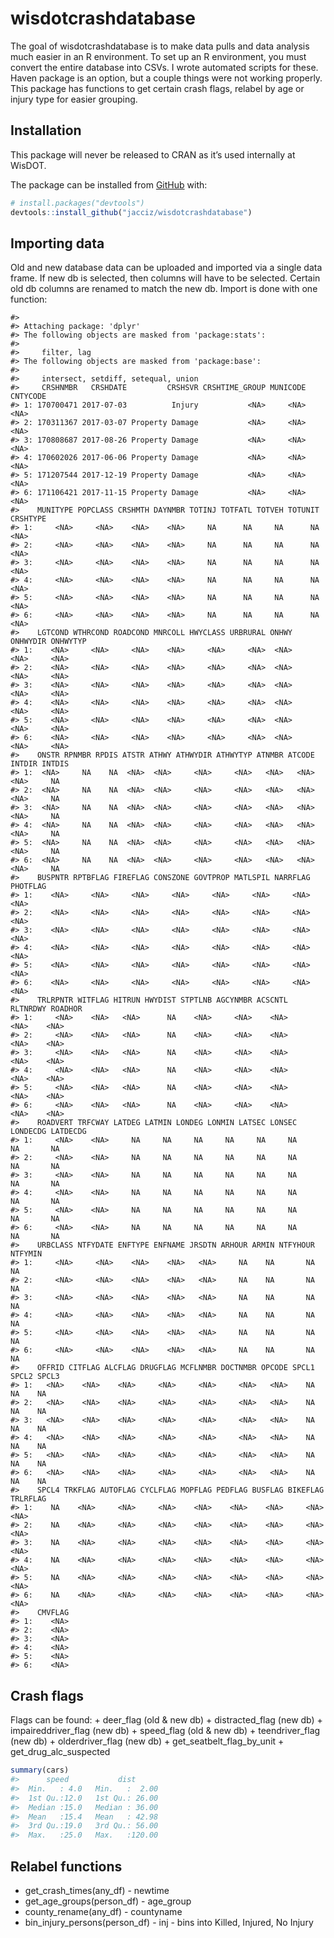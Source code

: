 
<!-- README.md is generated from README.Rmd. Please edit that file -->

# wisdotcrashdatabase

<!-- badges: start -->
<!-- badges: end -->

The goal of wisdotcrashdatabase is to make data pulls and data analysis
much easier in an R environment. To set up an R environment, you must
convert the entire database into CSVs. I wrote automated scripts for
these. Haven package is an option, but a couple things were not working
properly. This package has functions to get certain crash flags, relabel
by age or injury type for easier grouping.

## Installation

This package will never be released to CRAN as it’s used internally at
WisDOT.

The package can be installed from [GitHub](https://github.com/) with:

``` r
# install.packages("devtools")
devtools::install_github("jacciz/wisdotcrashdatabase")
```

## Importing data

Old and new database data can be uploaded and imported via a single data
frame. If new db is selected, then columns will have to be selected.
Certain old db columns are renamed to match the new db. Import is done
with one function:

    #> 
    #> Attaching package: 'dplyr'
    #> The following objects are masked from 'package:stats':
    #> 
    #>     filter, lag
    #> The following objects are masked from 'package:base':
    #> 
    #>     intersect, setdiff, setequal, union
    #>     CRSHNMBR   CRSHDATE         CRSHSVR CRSHTIME_GROUP MUNICODE CNTYCODE
    #> 1: 170700471 2017-07-03          Injury           <NA>     <NA>     <NA>
    #> 2: 170311367 2017-03-07 Property Damage           <NA>     <NA>     <NA>
    #> 3: 170808687 2017-08-26 Property Damage           <NA>     <NA>     <NA>
    #> 4: 170602026 2017-06-06 Property Damage           <NA>     <NA>     <NA>
    #> 5: 171207544 2017-12-19 Property Damage           <NA>     <NA>     <NA>
    #> 6: 171106421 2017-11-15 Property Damage           <NA>     <NA>     <NA>
    #>    MUNITYPE POPCLASS CRSHMTH DAYNMBR TOTINJ TOTFATL TOTVEH TOTUNIT CRSHTYPE
    #> 1:     <NA>     <NA>    <NA>    <NA>     NA      NA     NA      NA     <NA>
    #> 2:     <NA>     <NA>    <NA>    <NA>     NA      NA     NA      NA     <NA>
    #> 3:     <NA>     <NA>    <NA>    <NA>     NA      NA     NA      NA     <NA>
    #> 4:     <NA>     <NA>    <NA>    <NA>     NA      NA     NA      NA     <NA>
    #> 5:     <NA>     <NA>    <NA>    <NA>     NA      NA     NA      NA     <NA>
    #> 6:     <NA>     <NA>    <NA>    <NA>     NA      NA     NA      NA     <NA>
    #>    LGTCOND WTHRCOND ROADCOND MNRCOLL HWYCLASS URBRURAL ONHWY ONHWYDIR ONHWYTYP
    #> 1:    <NA>     <NA>     <NA>    <NA>     <NA>     <NA>  <NA>     <NA>     <NA>
    #> 2:    <NA>     <NA>     <NA>    <NA>     <NA>     <NA>  <NA>     <NA>     <NA>
    #> 3:    <NA>     <NA>     <NA>    <NA>     <NA>     <NA>  <NA>     <NA>     <NA>
    #> 4:    <NA>     <NA>     <NA>    <NA>     <NA>     <NA>  <NA>     <NA>     <NA>
    #> 5:    <NA>     <NA>     <NA>    <NA>     <NA>     <NA>  <NA>     <NA>     <NA>
    #> 6:    <NA>     <NA>     <NA>    <NA>     <NA>     <NA>  <NA>     <NA>     <NA>
    #>    ONSTR RPNMBR RPDIS ATSTR ATHWY ATHWYDIR ATHWYTYP ATNMBR ATCODE INTDIR INTDIS
    #> 1:  <NA>     NA    NA  <NA>  <NA>     <NA>     <NA>   <NA>   <NA>   <NA>     NA
    #> 2:  <NA>     NA    NA  <NA>  <NA>     <NA>     <NA>   <NA>   <NA>   <NA>     NA
    #> 3:  <NA>     NA    NA  <NA>  <NA>     <NA>     <NA>   <NA>   <NA>   <NA>     NA
    #> 4:  <NA>     NA    NA  <NA>  <NA>     <NA>     <NA>   <NA>   <NA>   <NA>     NA
    #> 5:  <NA>     NA    NA  <NA>  <NA>     <NA>     <NA>   <NA>   <NA>   <NA>     NA
    #> 6:  <NA>     NA    NA  <NA>  <NA>     <NA>     <NA>   <NA>   <NA>   <NA>     NA
    #>    BUSPNTR RPTBFLAG FIREFLAG CONSZONE GOVTPROP MATLSPIL NARRFLAG PHOTFLAG
    #> 1:    <NA>     <NA>     <NA>     <NA>     <NA>     <NA>     <NA>     <NA>
    #> 2:    <NA>     <NA>     <NA>     <NA>     <NA>     <NA>     <NA>     <NA>
    #> 3:    <NA>     <NA>     <NA>     <NA>     <NA>     <NA>     <NA>     <NA>
    #> 4:    <NA>     <NA>     <NA>     <NA>     <NA>     <NA>     <NA>     <NA>
    #> 5:    <NA>     <NA>     <NA>     <NA>     <NA>     <NA>     <NA>     <NA>
    #> 6:    <NA>     <NA>     <NA>     <NA>     <NA>     <NA>     <NA>     <NA>
    #>    TRLRPNTR WITFLAG HITRUN HWYDIST STPTLNB AGCYNMBR ACSCNTL RLTNRDWY ROADHOR
    #> 1:     <NA>    <NA>   <NA>      NA    <NA>     <NA>    <NA>     <NA>    <NA>
    #> 2:     <NA>    <NA>   <NA>      NA    <NA>     <NA>    <NA>     <NA>    <NA>
    #> 3:     <NA>    <NA>   <NA>      NA    <NA>     <NA>    <NA>     <NA>    <NA>
    #> 4:     <NA>    <NA>   <NA>      NA    <NA>     <NA>    <NA>     <NA>    <NA>
    #> 5:     <NA>    <NA>   <NA>      NA    <NA>     <NA>    <NA>     <NA>    <NA>
    #> 6:     <NA>    <NA>   <NA>      NA    <NA>     <NA>    <NA>     <NA>    <NA>
    #>    ROADVERT TRFCWAY LATDEG LATMIN LONDEG LONMIN LATSEC LONSEC LONDECDG LATDECDG
    #> 1:     <NA>    <NA>     NA     NA     NA     NA     NA     NA       NA       NA
    #> 2:     <NA>    <NA>     NA     NA     NA     NA     NA     NA       NA       NA
    #> 3:     <NA>    <NA>     NA     NA     NA     NA     NA     NA       NA       NA
    #> 4:     <NA>    <NA>     NA     NA     NA     NA     NA     NA       NA       NA
    #> 5:     <NA>    <NA>     NA     NA     NA     NA     NA     NA       NA       NA
    #> 6:     <NA>    <NA>     NA     NA     NA     NA     NA     NA       NA       NA
    #>    URBCLASS NTFYDATE ENFTYPE ENFNAME JRSDTN ARHOUR ARMIN NTFYHOUR NTFYMIN
    #> 1:     <NA>     <NA>    <NA>    <NA>   <NA>     NA    NA       NA      NA
    #> 2:     <NA>     <NA>    <NA>    <NA>   <NA>     NA    NA       NA      NA
    #> 3:     <NA>     <NA>    <NA>    <NA>   <NA>     NA    NA       NA      NA
    #> 4:     <NA>     <NA>    <NA>    <NA>   <NA>     NA    NA       NA      NA
    #> 5:     <NA>     <NA>    <NA>    <NA>   <NA>     NA    NA       NA      NA
    #> 6:     <NA>     <NA>    <NA>    <NA>   <NA>     NA    NA       NA      NA
    #>    OFFRID CITFLAG ALCFLAG DRUGFLAG MCFLNMBR DOCTNMBR OPCODE SPCL1 SPCL2 SPCL3
    #> 1:   <NA>    <NA>    <NA>     <NA>     <NA>     <NA>   <NA>    NA    NA    NA
    #> 2:   <NA>    <NA>    <NA>     <NA>     <NA>     <NA>   <NA>    NA    NA    NA
    #> 3:   <NA>    <NA>    <NA>     <NA>     <NA>     <NA>   <NA>    NA    NA    NA
    #> 4:   <NA>    <NA>    <NA>     <NA>     <NA>     <NA>   <NA>    NA    NA    NA
    #> 5:   <NA>    <NA>    <NA>     <NA>     <NA>     <NA>   <NA>    NA    NA    NA
    #> 6:   <NA>    <NA>    <NA>     <NA>     <NA>     <NA>   <NA>    NA    NA    NA
    #>    SPCL4 TRKFLAG AUTOFLAG CYCLFLAG MOPFLAG PEDFLAG BUSFLAG BIKEFLAG TRLRFLAG
    #> 1:    NA    <NA>     <NA>     <NA>    <NA>    <NA>    <NA>     <NA>     <NA>
    #> 2:    NA    <NA>     <NA>     <NA>    <NA>    <NA>    <NA>     <NA>     <NA>
    #> 3:    NA    <NA>     <NA>     <NA>    <NA>    <NA>    <NA>     <NA>     <NA>
    #> 4:    NA    <NA>     <NA>     <NA>    <NA>    <NA>    <NA>     <NA>     <NA>
    #> 5:    NA    <NA>     <NA>     <NA>    <NA>    <NA>    <NA>     <NA>     <NA>
    #> 6:    NA    <NA>     <NA>     <NA>    <NA>    <NA>    <NA>     <NA>     <NA>
    #>    CMVFLAG
    #> 1:    <NA>
    #> 2:    <NA>
    #> 3:    <NA>
    #> 4:    <NA>
    #> 5:    <NA>
    #> 6:    <NA>

## Crash flags

Flags can be found: + deer\_flag (old & new db) + distracted\_flag (new
db) + impaireddriver\_flag (new db) + speed\_flag (old & new db) +
teendriver\_flag (new db) + olderdriver\_flag (new db) +
get\_seatbelt\_flag\_by\_unit + get\_drug\_alc\_suspected

``` r
summary(cars)
#>      speed           dist       
#>  Min.   : 4.0   Min.   :  2.00  
#>  1st Qu.:12.0   1st Qu.: 26.00  
#>  Median :15.0   Median : 36.00  
#>  Mean   :15.4   Mean   : 42.98  
#>  3rd Qu.:19.0   3rd Qu.: 56.00  
#>  Max.   :25.0   Max.   :120.00
```

## Relabel functions

-   get\_crash\_times(any\_df) - newtime
-   get\_age\_groups(person\_df) - age\_group
-   county\_rename(any\_df) - countyname
-   bin\_injury\_persons(person\_df) - inj - bins into Killed, Injured,
    No Injury
